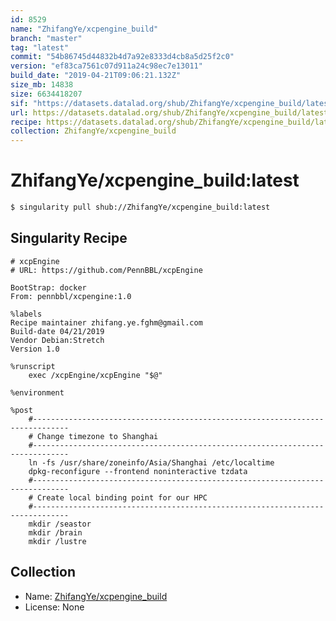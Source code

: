 ```yaml
---
id: 8529
name: "ZhifangYe/xcpengine_build"
branch: "master"
tag: "latest"
commit: "54b86745d44832b4d7a92e8333d4cb8a5d25f2c0"
version: "ef83ca7561c07d911a24c98ec7e13011"
build_date: "2019-04-21T09:06:21.132Z"
size_mb: 14838
size: 6634418207
sif: "https://datasets.datalad.org/shub/ZhifangYe/xcpengine_build/latest/2019-04-21-54b86745-ef83ca75/ef83ca7561c07d911a24c98ec7e13011.simg"
url: https://datasets.datalad.org/shub/ZhifangYe/xcpengine_build/latest/2019-04-21-54b86745-ef83ca75/
recipe: https://datasets.datalad.org/shub/ZhifangYe/xcpengine_build/latest/2019-04-21-54b86745-ef83ca75/Singularity
collection: ZhifangYe/xcpengine_build
---
```


# ZhifangYe/xcpengine_build:latest

```bash
$ singularity pull shub://ZhifangYe/xcpengine_build:latest
```

## Singularity Recipe

```singularity
# xcpEngine
# URL: https://github.com/PennBBL/xcpEngine

BootStrap: docker
From: pennbbl/xcpengine:1.0

%labels
Recipe maintainer zhifang.ye.fghm@gmail.com
Build-date 04/21/2019
Vendor Debian:Stretch
Version 1.0

%runscript
    exec /xcpEngine/xcpEngine "$@"

%environment

%post
    #------------------------------------------------------------------------------
    # Change timezone to Shanghai
    #------------------------------------------------------------------------------
    ln -fs /usr/share/zoneinfo/Asia/Shanghai /etc/localtime
    dpkg-reconfigure --frontend noninteractive tzdata
    #------------------------------------------------------------------------------
    # Create local binding point for our HPC
    #------------------------------------------------------------------------------
    mkdir /seastor
    mkdir /brain
    mkdir /lustre
```

## Collection

 - Name: [ZhifangYe/xcpengine_build](https://github.com/ZhifangYe/xcpengine_build)
 - License: None

